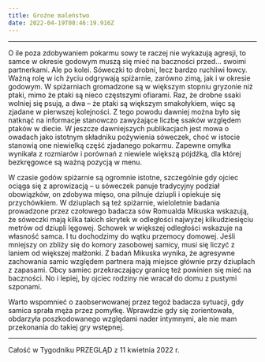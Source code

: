 ```yaml
---
title: Groźne maleństwo
date: 2022-04-19T08:46:19.916Z
---
```

- - -

O ile poza zdobywaniem pokarmu sowy te raczej nie wykazują agresji, to samce w okresie godowym muszą się mieć na baczności przed… swoimi partnerkami. Ale po kolei. Sóweczki to drobni, lecz bardzo ruchliwi łowcy. Ważną rolę w ich życiu odgrywają spiżarnie, zarówno zimą, jak i w okresie godowym. W spiżarniach gromadzone są w większym stopniu gryzonie niż ptaki, mimo że ptaki są nieco częstszymi ofiarami. Raz, że drobne ssaki wolniej się psują, a dwa – że ptaki są większym smakołykiem, więc są zjadane w pierwszej kolejności. Z tego powodu dawniej można było się natknąć na informacje stanowczo zawyżające liczbę ssaków względem ptaków w diecie. W jeszcze dawniejszych publikacjach jest mowa o owadach jako istotnym składniku pożywienia sóweczek, choć w istocie stanowią one niewielką część zjadanego pokarmu. Zapewne omyłka wynikała z rozmiarów i porównań z niewiele większą pójdźką, dla której bezkręgowce są ważną pozycją w menu.

W czasie godów spiżarnie są ogromnie istotne, szczególnie gdy ojciec ociąga się z aprowizacją – u sóweczek panuje tradycyjny podział obowiązków, on zdobywa mięso, ona pilnuje dziupli i opiekuje się przychówkiem. W dziuplach są też spiżarnie, wieloletnie badania prowadzone przez czołowego badacza sów Romualda Mikuska wskazują, że sóweczki mają kilka takich skrytek w odległości najwyżej kilkudziesięciu metrów od dziupli lęgowej. Schowek w większej odległości wskazuje na własność samca. I tu dochodzimy do wątku przemocy domowej. Jeśli mniejszy on zbliży się do komory zasobowej samicy, musi się liczyć z laniem od większej małżonki. Z badań Mikuska wynika, że agresywne zachowania samic względem partnera mają miejsce głównie przy dziuplach z zapasami. Obcy samiec przekraczający granicę też powinien się mieć na baczności. No i lepiej, by ojciec rodziny nie wracał do domu z pustymi szponami.

Warto wspomnieć o zaobserwowanej przez tegoż badacza sytuacji, gdy samica sprała męża przez pomyłkę. Wprawdzie gdy się zorientowała, obdarzyła poszkodowanego względami nader intymnymi, ale nie mam przekonania do takiej gry wstępnej.

- - -

Całość w Tygodniku PRZEGLĄD z 11 kwietnia 2022 r.